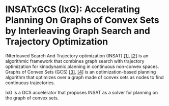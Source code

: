# INSATxGCS (IxG): Accelerating Planning On Graphs of Convex Sets by Interleaving Graph Search and Trajectory Optimization

INterleaved Search And Trajectory optimization (INSAT) [[1]](https://arxiv.org/abs/2101.12548), [[2]](https://arxiv.org/abs/2210.08627) is an algorithmic framework that combines graph search with trajectory optimization for kinodynamic planning in continuous non-convex spaces. Graphs of Convex Sets (GCS) [[3]](https://arxiv.org/abs/2101.11565), [[4]](https://arxiv.org/abs/2205.04422) is an optimization-based planning algorithm that optimizes over a graph made of convex sets as nodes to find continuous trajectories. 

IxG is a GCS accelerator that proposes INSAT as a solver for planning on the graph of convex sets.
